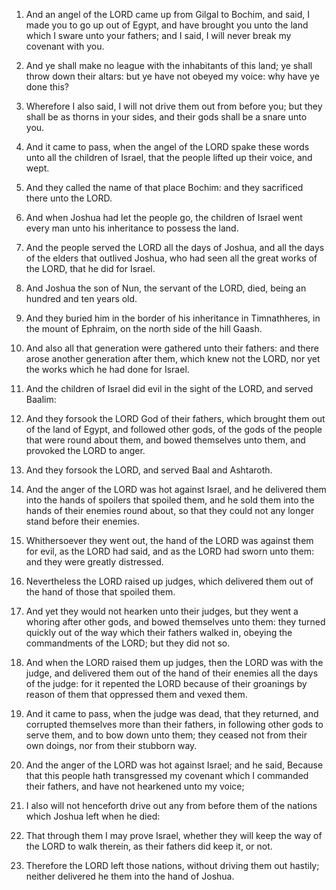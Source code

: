 1. And an angel of the LORD came up from Gilgal to Bochim, and said,
I made you to go up out of Egypt, and have brought you unto the land
which I sware unto your fathers; and I said, I will never break my
covenant with you.

2. And ye shall make no league with the inhabitants of this land; ye
shall throw down their altars: but ye have not obeyed my voice: why
have ye done this?

3. Wherefore I also said, I will not drive them
out from before you; but they shall be as thorns in your sides, and
their gods shall be a snare unto you.

4. And it came to pass, when the angel of the LORD spake these words
unto all the children of Israel, that the people lifted up their
voice, and wept.

5. And they called the name of that place Bochim: and they sacrificed
there unto the LORD.

6. And when Joshua had let the people go, the children of Israel went
every man unto his inheritance to possess the land.

7. And the people served the LORD all the days of Joshua, and all the
days of the elders that outlived Joshua, who had seen all the great
works of the LORD, that he did for Israel.

8. And Joshua the son of Nun, the servant of the LORD, died, being an
hundred and ten years old.

9. And they buried him in the border of his inheritance in
Timnathheres, in the mount of Ephraim, on the north side of the hill
Gaash.

10. And also all that generation were gathered unto their fathers:
and there arose another generation after them, which knew not the
LORD, nor yet the works which he had done for Israel.

11. And the children of Israel did evil in the sight of the LORD, and
served Baalim:

12. And they forsook the LORD God of their fathers,
which brought them out of the land of Egypt, and followed other gods,
of the gods of the people that were round about them, and bowed
themselves unto them, and provoked the LORD to anger.

13. And they forsook the LORD, and served Baal and Ashtaroth.

14. And the anger of the LORD was hot against Israel, and he
delivered them into the hands of spoilers that spoiled them, and he
sold them into the hands of their enemies round about, so that they
could not any longer stand before their enemies.

15. Whithersoever they went out, the hand of the LORD was against
them for evil, as the LORD had said, and as the LORD had sworn unto
them: and they were greatly distressed.

16. Nevertheless the LORD raised up judges, which delivered them out
of the hand of those that spoiled them.

17. And yet they would not hearken unto their judges, but they went a
whoring after other gods, and bowed themselves unto them: they turned
quickly out of the way which their fathers walked in, obeying the
commandments of the LORD; but they did not so.

18. And when the LORD raised them up judges, then the LORD was with
the judge, and delivered them out of the hand of their enemies all the
days of the judge: for it repented the LORD because of their groanings
by reason of them that oppressed them and vexed them.

19. And it came to pass, when the judge was dead, that they returned,
and corrupted themselves more than their fathers, in following other
gods to serve them, and to bow down unto them; they ceased not from
their own doings, nor from their stubborn way.

20. And the anger of the LORD was hot against Israel; and he said,
Because that this people hath transgressed my covenant which I
commanded their fathers, and have not hearkened unto my voice;

21. I
also will not henceforth drive out any from before them of the nations
which Joshua left when he died:

22. That through them I may prove
Israel, whether they will keep the way of the LORD to walk therein, as
their fathers did keep it, or not.

23. Therefore the LORD left those nations, without driving them out
hastily; neither delivered he them into the hand of Joshua.
